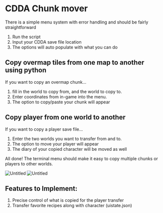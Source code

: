 # CDDA Chunk mover

There is a simple menu system with error handling and should be fairly straightforward

 1. Run the script
 2. Input your CDDA save file location
 3. The options will auto populate with what you can do

## Copy overmap tiles from one map to another using python
If you want to copy an overmap chunk...
1. fill in the world to copy from, and the world to copy to.
2. Enter coordinates from in-game into the menu.
3. The option to copy/paste your chunk will appear

## Copy player from one world to another
If you want to copy a player save file...
1. Enter the two worlds you want to transfer from and to.
2. The option to move your player will appear
3. The diary of your copied character will be moved as well

All done! The terminal menu should make it easy to copy multiple chunks or players to other worlds.

![Untitled](https://github.com/user-attachments/assets/c7254a58-7b8e-472a-b137-5c4bd2e775b5)
![Untitled](https://github.com/user-attachments/assets/52d6ae9f-40a2-45c6-87f6-b7a3ed06fdb4)

## Features to Implement:

1. Precise control of what is copied for the player transfer
2. Transfer favorite recipes along with character (uistate.json)
